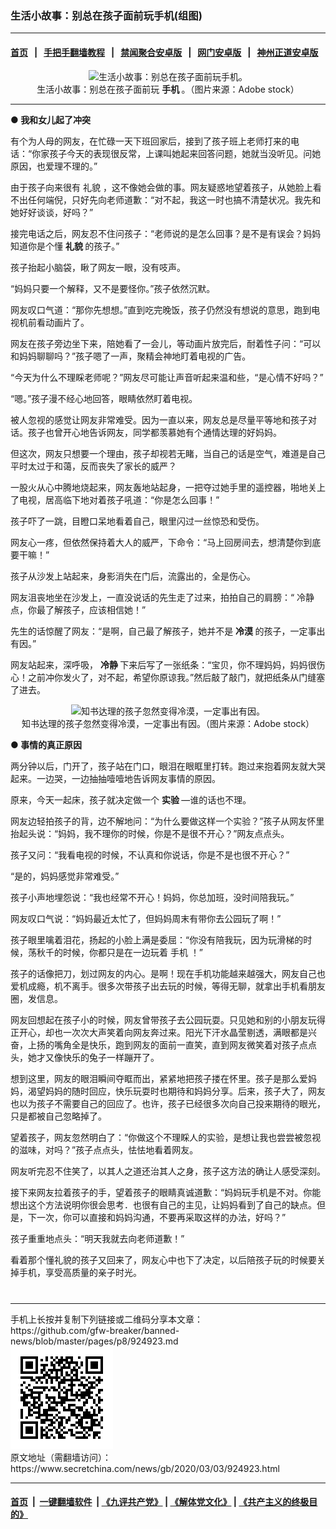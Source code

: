 ### 生活小故事：别总在孩子面前玩手机(组图)
------------------------

#### [首页](https://github.com/gfw-breaker/banned-news/blob/master/README.md) &nbsp;&nbsp;|&nbsp;&nbsp; [手把手翻墙教程](https://github.com/gfw-breaker/guides/wiki) &nbsp;&nbsp;|&nbsp;&nbsp; [禁闻聚合安卓版](https://github.com/gfw-breaker/bn-android) &nbsp;&nbsp;|&nbsp;&nbsp; [网门安卓版](https://github.com/oGate2/oGate) &nbsp;&nbsp;|&nbsp;&nbsp; [神州正道安卓版](https://github.com/SzzdOgate/update) 



<div class="article_right" style="fone-color:#000">
 <p style="text-align: center;">
  <img alt="生活小故事：别总在孩子面前玩手机。" src="//img3.secretchina.com/pic/2019/12-25/p2589814a180074312-ss.jpg" style="height:337px; width:600px"/>
  <br>
   生活小故事：别总在孩子面前玩
   <strong>
    手机
   </strong>
   。（图片来源：Adobe stock）
   <span id="hideid" name="hideid" style="color:red;display:none;">
    <span href="https://www.secretchina.com">
    </span>
   </span>
  </br>
 </p>
 <div id="txt-mid1-t21-2017">
  

---


  </div>
 </div>
 <p>
  <strong>
   ●
  </strong>
  <strong>
   我和女儿起了冲突
  </strong>
  <span id="hideid" name="hideid" style="color:red;display:none;">
   <span href="https://www.secretchina.com">
   </span>
  </span>
 </p>
 <p>
  有个为人母的网友，在忙碌一天下班回家后，接到了孩子班上老师打来的电话：“你家孩子今天的表现很反常，上课叫她起来回答问题，她就当没听见。问她原因，也爱理不理的。”
 </p>
 <p>
  由于孩子向来很有
  <span href="https://www.secretchina.com/news/gb/tag/礼貌" target="_blank">
   礼貌
  </span>
  ，这不像她会做的事。网友疑惑地望着孩子，从她脸上看不出任何端倪，只好先向老师道歉：“对不起，我这一时也搞不清楚状况。我先和她好好谈谈，好吗？”
 </p>
 <p>
  接完电话之后，网友忍不住问孩子：“老师说的是怎么回事？是不是有误会？妈妈知道你是个懂
  <strong>
   礼貌
  </strong>
  的孩子。”
 </p>
 <p>
  孩子抬起小脑袋，瞅了网友一眼，没有吱声。
 </p>
 <p>
  “妈妈只要一个解释，又不是要怪你。”孩子依然沉默。
 </p>
 <p>
  网友叹口气道：“那你先想想。”直到吃完晚饭，孩子仍然没有想说的意思，跑到电视机前看动画片了。
 </p>
 <p>
  网友在孩子旁边坐下来，陪她看了一会儿，等动画片放完后，耐着性子问：“可以和妈妈聊聊吗？”孩子嗯了一声，聚精会神地盯着电视的广告。
 </p>
 <p>
  “今天为什么不理睬老师呢？”网友尽可能让声音听起来温和些，“是心情不好吗？”
 </p>
 <p>
  “嗯。”孩子漫不经心地回答，眼睛依然盯着电视。
 </p>
 <p>
  被人忽视的感觉让网友非常难受。因为一直以来，网友总是尽量平等地和孩子对话。孩子也曾开心地告诉网友，同学都羡慕她有个通情达理的好妈妈。
 </p>
 <p>
  但这次，网友只想要一个理由，孩子却视若无睹，当自己的话是空气，难道是自己平时太过于和蔼，反而丧失了家长的威严？
 </p>
 <p>
  一股火从心中腾地烧起来，网友轰地站起身，一把夺过她手里的遥控器，啪地关上了电视，居高临下地对着孩子吼道：“你是怎么回事！”
 </p>
 <p>
  孩子吓了一跳，目瞪口呆地看着自己，眼里闪过一丝惊恐和受伤。
 </p>
 <p>
  网友心一疼，但依然保持着大人的威严，下命令：“马上回房间去，想清楚你到底要干嘛！”
 </p>
 <p>
  孩子从沙发上站起来，身影消失在门后，流露出的，全是伤心。
 </p>
 <p>
  网友沮丧地坐在沙发上，一直没说话的先生走了过来，拍拍自己的肩膀：“
  <span href="https://www.secretchina.com/news/gb/tag/冷静" target="_blank">
   冷静
  </span>
  点，你最了解孩子，应该相信她！”
 </p>
 <p>
  先生的话惊醒了网友：“是啊，自己最了解孩子，她并不是
  <strong>
   <span href="https://www.secretchina.com/news/gb/tag/冷漠" target="_blank">
    冷漠
   </span>
  </strong>
  的孩子，一定事出有因。”
 </p>
 <p>
  网友站起来，深呼吸，
  <strong>
   冷静
  </strong>
  下来后写了一张纸条：“宝贝，你不理妈妈，妈妈很伤心！之前冲你发火了，对不起，希望你原谅我。”然后敲了敲门，就把纸条从门缝塞了进去。
 </p>
 <center>
  <div style="max-width: 632px;height:180px; display: none; text-align: center; margin: 0 auto; overflow: hidden;overflow-x: hidden;">
   <div id="taboola-midarticle-thumbnails" style="max-width: 632px;height:180px;overflow: hidden;overflow-x: hidden;">
   </div>
  </div>
  <div>
   <ins class="adsbygoogle" data-ad-client="ca-pub-1276641434651360" data-ad-format="fluid" data-ad-layout="in-article" data-ad-slot="5164544770" style="display:block; text-align:center;">
   </ins>
  </div>
 </center>
 <p style="text-align: center;">
  <img alt="知书达理的孩子忽然变得冷漠，一定事出有因。" src="http://img2.secretchina.com/pic/2019/11-18/p2565132a138433301-ss.jpg"/>
  <br>
   知书达理的孩子忽然变得冷漠，一定事出有因。（图片来源：Adobe stock）
  </br>
 </p>
 <p>
  <strong>
   ●
  </strong>
  <strong>
   事情的真正原因
  </strong>
 </p>
 <p>
  两分钟以后，门开了，孩子站在门口，眼泪在眼眶里打转。跑过来抱着网友就大哭起来。一边哭，一边抽抽噎噎地告诉网友事情的原因。
 </p>
 <p>
  原来，今天一起床，孩子就决定做一个
  <strong>
   <span href="https://www.secretchina.com/news/gb/tag/实验" target="_blank">
    实验
   </span>
  </strong>
  —谁的话也不理。
 </p>
 <p>
  网友边轻拍孩子的背，边不解地问：“为什么要做这样一个实验？”孩子从网友怀里抬起头说：“妈妈，我不理你的时候，你是不是很不开心？”网友点点头。
 </p>
 <p>
  孩子又问：“我看电视的时候，不认真和你说话，你是不是也很不开心？”
 </p>
 <center>
  <ins class="adsbygoogle" data-ad-client="ca-pub-1276641434651360" data-ad-format="fluid" data-ad-layout="in-article" data-ad-slot="3646767294" style="display:block; text-align:center;">
  </ins>
 </center>
 <p>
  “是的，妈妈感觉非常难受。”
 </p>
 <p>
  孩子小声地埋怨说：“我也经常不开心！妈妈，你总加班，没时间陪我玩。”
 </p>
 <p>
  网友叹口气说：“妈妈最近太忙了，但妈妈周末有带你去公园玩了啊！”
 </p>
 <p>
  孩子眼里噙着泪花，扬起的小脸上满是委屈：“你没有陪我玩，因为玩滑梯的时候，荡秋千的时候，你都只是在一边玩着
  <span href="https://www.secretchina.com/news/gb/tag/手机" target="_blank">
   手机
  </span>
  ！”
 </p>
 <p>
  孩子的话像把刀，划过网友的内心。是啊！现在手机功能越来越强大，网友自己也爱机成瘾，机不离手。很多次带孩子出去玩的时候，等得无聊，就拿出手机看朋友圈，发信息。
 </p>
 <p>
  网友回想起在孩子小的时候，网友曾带孩子去公园玩耍。只见她和别的小朋友玩得正开心，却也一次次大声笑着向网友奔过来。阳光下汗水晶莹剔透，满眼都是兴奋，上扬的嘴角全是快乐，跑到网友的面前一直笑，直到网友微笑着对孩子点点头，她才又像快乐的兔子一样蹦开了。
 </p>
 <p>
  想到这里，网友的眼泪瞬间夺眶而出，紧紧地把孩子搂在怀里。孩子是那么爱妈妈，渴望妈妈的随时回应，快乐玩耍时也期待和妈妈分享。后来，孩子大了，网友也以为孩子不需要自己的回应了。也许，孩子已经很多次向自己投来期待的眼光，只是都被自己忽略掉了。
 </p>
 <p>
  望着孩子，网友忽然明白了：“你做这个不理睬人的实验，是想让我也尝尝被忽视的滋味，对吗？”孩子点点头，怯怯地看着网友。
 </p>
 <p>
  网友听完忍不住笑了，以其人之道还治其人之身，孩子这方法的确让人感受深刻。
 </p>
 <p>
  接下来网友拉着孩子的手，望着孩子的眼睛真诚道歉：“妈妈玩手机是不对。你能想出这个方法说明你很会思考．也很有自己的主见，让妈妈看到了自己的缺点。但是，下一次，你可以直接和妈妈沟通，不要再采取这样的办法，好吗？”
 </p>
 <p>
  孩子重重地点头：“明天我就去向老师道歉！”
 </p>
 <p>
  看着那个懂礼貌的孩子又回来了，网友心中也下了决定，以后陪孩子玩的时候要关掉手机，享受高质量的亲子时光。
  <center>
   <div>
    <div id="txt-mid2-t22-2017" style="display: block;  max-height: 351px;  overflow: hidden;">
     <div id="SC-21xxx">
     </div>
     <ins class="adsbygoogle" data-ad-client="ca-pub-1276641434651360" data-ad-format="auto" data-ad-slot="4301710469" data-full-width-responsive="true" style="display:block">
     </ins>
    </div>
   </div>
  </center>
  <div style="padding-top:12px;">
  </div>
 </p>
</div>

<hr/>
手机上长按并复制下列链接或二维码分享本文章：<br/>
https://github.com/gfw-breaker/banned-news/blob/master/pages/p8/924923.md <br/>
<a href='https://github.com/gfw-breaker/banned-news/blob/master/pages/p8/924923.md'><img src='https://github.com/gfw-breaker/banned-news/blob/master/pages/p8/924923.md.png'/></a> <br/>
原文地址（需翻墙访问）：https://www.secretchina.com/news/gb/2020/03/03/924923.html


------------------------
#### [首页](https://github.com/gfw-breaker/banned-news/blob/master/README.md) &nbsp;|&nbsp; [一键翻墙软件](https://github.com/gfw-breaker/nogfw/blob/master/README.md) &nbsp;| [《九评共产党》](https://github.com/gfw-breaker/9ping.md/blob/master/README.md#九评之一评共产党是什么) | [《解体党文化》](https://github.com/gfw-breaker/jtdwh.md/blob/master/README.md) | [《共产主义的终极目的》](https://github.com/gfw-breaker/gczydzjmd.md/blob/master/README.md)


<img src='http://gfw-breaker.win/banned-news/pages/p8/924923.md' width='0px' height='0px'/>